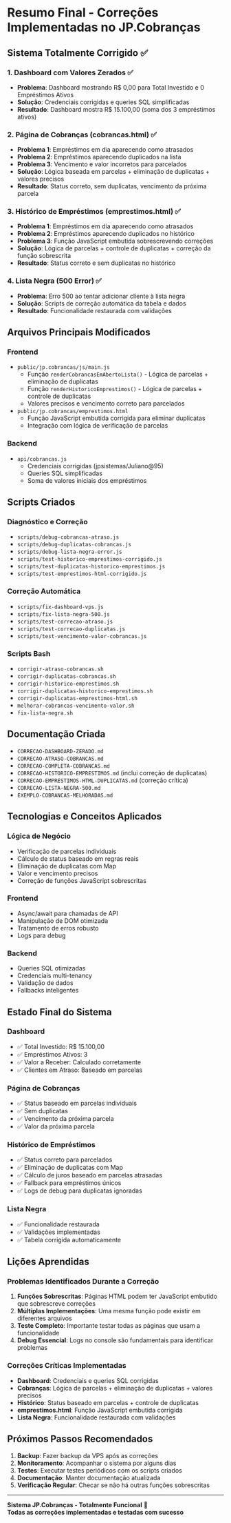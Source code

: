 # Resumo Final - Correções Implementadas no JP.Cobranças

## Sistema Totalmente Corrigido ✅

### 1. Dashboard com Valores Zerados ✅
- **Problema**: Dashboard mostrando R$ 0,00 para Total Investido e 0 Empréstimos Ativos
- **Solução**: Credenciais corrigidas e queries SQL simplificadas
- **Resultado**: Dashboard mostra R$ 15.100,00 (soma dos 3 empréstimos ativos)

### 2. Página de Cobranças (cobrancas.html) ✅
- **Problema 1**: Empréstimos em dia aparecendo como atrasados
- **Problema 2**: Empréstimos aparecendo duplicados na lista
- **Problema 3**: Vencimento e valor incorretos para parcelados
- **Solução**: Lógica baseada em parcelas + eliminação de duplicatas + valores precisos
- **Resultado**: Status correto, sem duplicatas, vencimento da próxima parcela

### 3. Histórico de Empréstimos (emprestimos.html) ✅
- **Problema 1**: Empréstimos em dia aparecendo como atrasados
- **Problema 2**: Empréstimos aparecendo duplicados no histórico
- **Problema 3**: Função JavaScript embutida sobrescrevendo correções
- **Solução**: Lógica de parcelas + controle de duplicatas + correção da função sobrescrita
- **Resultado**: Status correto e sem duplicatas no histórico

### 4. Lista Negra (500 Error) ✅
- **Problema**: Erro 500 ao tentar adicionar cliente à lista negra
- **Solução**: Scripts de correção automática da tabela e dados
- **Resultado**: Funcionalidade restaurada com validações

## Arquivos Principais Modificados

### Frontend
- `public/jp.cobrancas/js/main.js`
  - Função `renderCobrancasEmAbertoLista()` - Lógica de parcelas + eliminação de duplicatas
  - Função `renderHistoricoEmprestimos()` - Lógica de parcelas + controle de duplicatas
  - Valores precisos e vencimento correto para parcelados
- `public/jp.cobrancas/emprestimos.html`
  - Função JavaScript embutida corrigida para eliminar duplicatas
  - Integração com lógica de verificação de parcelas

### Backend
- `api/cobrancas.js`
  - Credenciais corrigidas (jpsistemas/Juliano@95)
  - Queries SQL simplificadas
  - Soma de valores iniciais dos empréstimos

## Scripts Criados

### Diagnóstico e Correção
- `scripts/debug-cobrancas-atraso.js`
- `scripts/debug-duplicatas-cobrancas.js`
- `scripts/debug-lista-negra-error.js`
- `scripts/test-historico-emprestimos-corrigido.js`
- `scripts/test-duplicatas-historico-emprestimos.js`
- `scripts/test-emprestimos-html-corrigido.js`

### Correção Automática
- `scripts/fix-dashboard-vps.js`
- `scripts/fix-lista-negra-500.js`
- `scripts/test-correcao-atraso.js`
- `scripts/test-correcao-duplicatas.js`
- `scripts/test-vencimento-valor-cobrancas.js`

### Scripts Bash
- `corrigir-atraso-cobrancas.sh`
- `corrigir-duplicatas-cobrancas.sh`
- `corrigir-historico-emprestimos.sh`
- `corrigir-duplicatas-historico-emprestimos.sh`
- `corrigir-duplicatas-emprestimos-html.sh`
- `melhorar-cobrancas-vencimento-valor.sh`
- `fix-lista-negra.sh`

## Documentação Criada
- `CORRECAO-DASHBOARD-ZERADO.md`
- `CORRECAO-ATRASO-COBRANCAS.md`
- `CORRECAO-COMPLETA-COBRANCAS.md`
- `CORRECAO-HISTORICO-EMPRESTIMOS.md` (inclui correção de duplicatas)
- `CORRECAO-EMPRESTIMOS-HTML-DUPLICATAS.md` (correção crítica)
- `CORRECAO-LISTA-NEGRA-500.md`
- `EXEMPLO-COBRANCAS-MELHORADAS.md`

## Tecnologias e Conceitos Aplicados

### Lógica de Negócio
- Verificação de parcelas individuais
- Cálculo de status baseado em regras reais
- Eliminação de duplicatas com Map
- Valor e vencimento precisos
- Correção de funções JavaScript sobrescritas

### Frontend
- Async/await para chamadas de API
- Manipulação de DOM otimizada
- Tratamento de erros robusto
- Logs para debug

### Backend
- Queries SQL otimizadas
- Credenciais multi-tenancy
- Validação de dados
- Fallbacks inteligentes

## Estado Final do Sistema

### Dashboard
- ✅ Total Investido: R$ 15.100,00
- ✅ Empréstimos Ativos: 3
- ✅ Valor a Receber: Calculado corretamente
- ✅ Clientes em Atraso: Baseado em parcelas

### Página de Cobranças
- ✅ Status baseado em parcelas individuais
- ✅ Sem duplicatas
- ✅ Vencimento da próxima parcela
- ✅ Valor da próxima parcela

### Histórico de Empréstimos
- ✅ Status correto para parcelados
- ✅ Eliminação de duplicatas com Map
- ✅ Cálculo de juros baseado em parcelas atrasadas
- ✅ Fallback para empréstimos únicos
- ✅ Logs de debug para duplicatas ignoradas

### Lista Negra
- ✅ Funcionalidade restaurada
- ✅ Validações implementadas
- ✅ Tabela corrigida automaticamente

## Lições Aprendidas

### Problemas Identificados Durante a Correção
1. **Funções Sobrescritas**: Páginas HTML podem ter JavaScript embutido que sobrescreve correções
2. **Múltiplas Implementações**: Uma mesma função pode existir em diferentes arquivos
3. **Teste Completo**: Importante testar todas as páginas que usam a funcionalidade
4. **Debug Essencial**: Logs no console são fundamentais para identificar problemas

### Correções Críticas Implementadas
- **Dashboard**: Credenciais e queries SQL corrigidas
- **Cobranças**: Lógica de parcelas + eliminação de duplicatas + valores precisos
- **Histórico**: Status baseado em parcelas + controle de duplicatas
- **emprestimos.html**: Função JavaScript embutida corrigida
- **Lista Negra**: Funcionalidade restaurada com validações

## Próximos Passos Recomendados

1. **Backup**: Fazer backup da VPS após as correções
2. **Monitoramento**: Acompanhar o sistema por alguns dias
3. **Testes**: Executar testes periódicos com os scripts criados
4. **Documentação**: Manter documentação atualizada
5. **Verificação Regular**: Checar se não há outras funções sobrescritas

---

**Sistema JP.Cobranças - Totalmente Funcional** 🎉  
**Todas as correções implementadas e testadas com sucesso** 